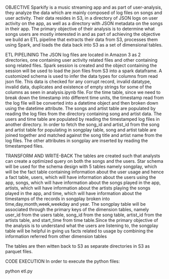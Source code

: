 OBJECTIVE
Sparkify is a music streaming app and as part of user-analysis, they analyze the data which are mainly composed of log files on songs and user activity. Their data resides in S3, in a directory of JSON logs on user activity on the app, as well as a directory with JSON metadata on the songs in their app. The primary objective of their analysis is to determine what songs users are mostly interested in and as part of achieving the objective we build an ETL pipeline that extracts their data from S3, processes them using Spark, and loads the data back into S3 as a set of dimensional tables.

ETL PIPELINING
The JSON log files are located in Amazon 3 as 2 directories, one containing user activity related files and other containing song related files. Spark session is created and the object containing the session will be used to load the json files from S3 into a spark dataframe. A customized schema is used to infer the data types for columns from read json file. This data is checked for any corrupt record, invalid datatype, invalid data, duplicates and existence of empty strings for some of the columns as seen in analysis.ipynb file. For the time table, since we need to break down the timestamp into different time units, the timestamp read from the log file will be converted into a datetime object and then broken down using the datetime attribute. The songs and artist table are populated by reading the log files from the directory containing song and artist data. The users and time table are populated by reading the timestamped log files in another directory. In order to fetch the song_id and artist_id from the song and artist table for populating in songplay table, song and artist table are joined together and matched against the song title and artist name from the log files. The other attributes in songplay are inserted by reading the timestamped files.

TRANSFORM AND WRITE-BACK
The tables are created such that analysts can create a optimized query on both the songs and the users. Star schema will be used for the schema design with 5 tables namely songplay, which will be the fact table containing information about the user usage and hence a fact table, users, which will have information about the users using the app, songs, which will have information about the songs played in the app, artists, which will have information about the artists playing the songs played in the app, and time, which will have information about the timestamps of the records in songplay broken into time,day,month,week,weekday and year. The songplay table will be associated through the primary keys of the dimension tables, namely user_id from the users table, song_id from the song table, artist_id from the artists table, and start_time from time table.Since the primary objective of the analysis is to understand what the users are listening to, the songplay table will be helpful in gving us facts related to usage by combining the information referred from other dimension tables

The tables are then witten back to S3 as separate directories in S3 as parquet files.

CODE EXECUTION
In order to execute the python files:

python etl.py
